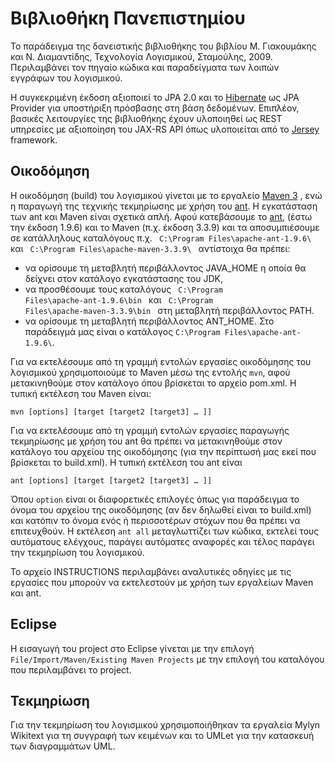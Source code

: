 Βιβλιοθήκη Πανεπιστημίου
========================

Το παράδειγμα της δανειστικής βιβλιοθήκης του βιβλίου Μ. Γιακουμάκης και Ν. Διαμαντίδης, Τεχνολογία Λογισμικού, Σταμούλης, 2009. Περιλαμβάνει τον πηγαίο κώδικα και παραδείγματα των λοιπών εγγράφων του λογισμικού. 

Η συγκεκριμένη έκδοση αξιοποιεί το JPA 2.0 και το [Hibernate](http://hibernate.org/orm/) ως JPA Provider για υποστήριξη πρόσβασης στη βάση δεδομένων. Επιπλέον, βασικές λειτουργίες της βιβλιοθήκης έχουν υλοποιηθεί ως REST υπηρεσίες με αξιοποίηση του JAX-RS API όπως υλοποιείται από το [Jersey](https://jersey.java.net/) framework.

Οικοδόμηση 
----------

Η οικοδόμηση (build) του λογισμικού γίνεται με το εργαλείο [Maven 3](https://maven.apache.org/download.cgi) , ενώ η παραγωγή της τεχνικής τεκμηρίωσης με χρήση του [ant](http://ant.apache.org/). Η εγκατάσταση των ant και Maven είναι σχετικά απλή. Αφού κατεβάσουμε το [ant](http://ant.apache.org/), (έστω την έκδοση 1.9.6) και το Maven (π.χ. έκδοση 3.3.9) και τα αποσυμπιέσουμε σε κατάλληλους καταλόγους π.χ. <code> C:\\Program Files\\apache-ant-1.9.6\\ </code> και <code> C:\\Program Files\\apache-maven-3.3.9\\ </code> αντίστοιχα θα πρέπει:

* να ορίσουμε τη μεταβλητή περιβάλλοντος JAVA_HOME η οποία θα δείχνει στον κατάλογο εγκατάστασης του JDK,
* να προσθέσουμε τους καταλόγους <code> C:\\Program Files\\apache-ant-1.9.6\\bin </code> και <code> C:\\Program Files\\apache-maven-3.3.9\\bin </code> στη μεταβλητή περιβάλλοντος PATH.
* να ορίσουμε τη μεταβλητή περιβάλλοντος ANT_HOME. Στο παράδειγμά μας είναι ο κατάλογος <code>C:\\Program Files\\apache-ant-1.9.6\\</code>.

Για να εκτελέσουμε από τη γραμμή εντολών εργασίες οικοδόμησης του λογισμικού χρησιμοποιούμε το Maven μέσω της εντολής <code>mvn</code>, αφού μετακινηθούμε στον κατάλογο όπου βρίσκεται το αρχείο pom.xml. Η τυπική εκτέλεση του Maven είναι:

<code>mvn [options] [target [target2 [target3] … ]]</code>

Για να εκτελέσουμε από τη γραμμή εντολών εργασίες παραγωγής τεκμηρίωσης με χρήση του ant θα πρέπει να μετακινηθούμε στον κατάλογο του αρχείου της οικοδόμησης (για την περίπτωσή μας εκεί που βρίσκεται το build.xml). Η τυπική εκτέλεση του ant είναι 

<code>ant [options] [target [target2 [target3] … ]]</code>

Όπου <code>option</code> είναι οι διαφορετικές επιλογές όπως για παράδειγμα το όνομα του αρχείου της οικοδόμησης (αν δεν δηλωθεί είναι το build.xml) και κατόπιν το όνομα ενός ή περισσοτέρων στόχων που θα πρέπει να επιτευχθούν. Η εκτέλεση <code>ant all</code> μεταγλωττίζει των κώδικα, εκτελεί τους αυτόματους ελέγχους, παράγει αυτόματες αναφορές και τέλος παράγει την τεκμηρίωση του λογισμικού.

Το αρχείο INSTRUCTIONS περιλαμβάνει αναλυτικές οδηγίες με τις εργασίες που μπορούν να εκτελεστούν με χρήση των εργαλείων Maven και ant.
 
Eclipse
-------

Η εισαγωγή του project στο Eclipse γίνεται με την επιλογή <code>File/Import/Maven/Existing Maven Projects</code> με την επιλογή του καταλόγου που περιλαμβάνει το project.  

Τεκμηρίωση
----------

Για την τεκμηρίωση του λογισμικού χρησιμοποιήθηκαν τα εργαλεία Mylyn Wikitext για τη συγγραφή των κειμένων και το UMLet για την κατασκευή των διαγραμμάτων UML.
 

